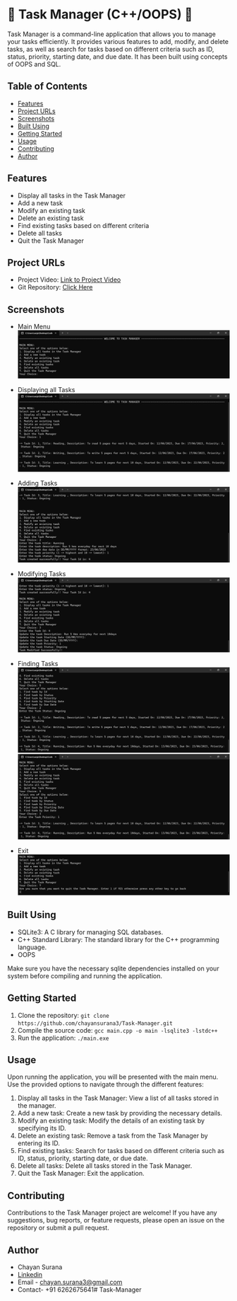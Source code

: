 # 🚀 Task Manager (C++/OOPS) 🚀

Task Manager is a command-line application that allows you to manage your tasks efficiently. It provides various features to add, modify, and delete tasks, as well as search for tasks based on different criteria such as ID, status, priority, starting date, and due date. It has been built using concepts of OOPS and SQL.

## Table of Contents

- [Features](#features)
- [Project URLs](#project-urls)
- [Screenshots](#screenshots)
- [Built Using](#built-using)
- [Getting Started](#getting-started)
- [Usage](#usage)
- [Contributing](#contributing)
- [Author](#author)

## Features

- Display all tasks in the Task Manager
- Add a new task
- Modify an existing task
- Delete an existing task
- Find existing tasks based on different criteria
- Delete all tasks
- Quit the Task Manager

## Project URLs

- Project Video: [Link to Project Video](https://vimeo.com/manage/videos/835801460/1ba2b5ce40)
- Git Repository: [Click Here](https://github.com/chayansurana3/Task-Manager.git)

## Screenshots

- Main Menu
![Screenshot 1](./Screenshots/Screenshot1.png)

- Displaying all Tasks 
![Screenshot 2](./Screenshots/Screenshot2.png)

- Adding Tasks
![Screenshot 3](./Screenshots/Screenshot3.png)

- Modifying Tasks
![Screenshot 4](./Screenshots/Screenshot4.png)

- Finding Tasks
![Screenshot 5](./Screenshots/Screenshot5.png)
![Screenshot 6](./Screenshots/Screenshot6.png)

- Exit 
![Screenshot 7](./Screenshots/Screenshot7.png)

## Built Using

- SQLite3: A C library for managing SQL databases.
- C++ Standard Library: The standard library for the C++ programming language.
- OOPS 

Make sure you have the necessary sqlite dependencies installed on your system before compiling and running the application.

## Getting Started

1. Clone the repository: `git clone https://github.com/chayansurana3/Task-Manager.git`
2. Compile the source code: `gcc main.cpp -o main -lsqlite3 -lstdc++`
3. Run the application: `./main.exe`
## Usage

Upon running the application, you will be presented with the main menu. Use the provided options to navigate through the different features:

1. Display all tasks in the Task Manager: View a list of all tasks stored in the manager.
2. Add a new task: Create a new task by providing the necessary details.
3. Modify an existing task: Modify the details of an existing task by specifying its ID.
4. Delete an existing task: Remove a task from the Task Manager by entering its ID.
5. Find existing tasks: Search for tasks based on different criteria such as ID, status, priority, starting date, or due date.
6. Delete all tasks: Delete all tasks stored in the Task Manager.
7. Quit the Task Manager: Exit the application.

## Contributing

Contributions to the Task Manager project are welcome! If you have any suggestions, bug reports, or feature requests, please open an issue on the repository or submit a pull request.

## Author

- Chayan Surana
- [Linkedin](https://www.linkedin.com/in/chayan-surana-a93857136/)
- Email - chayan.surana3@gmail.com
- Contact- +91 6262675641# Task-Manager
